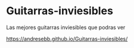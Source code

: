 # Guitarras-inviesibles
Las mejores guitarras inviesibles que podras ver

https://andresebb.github.io/Guitarras-inviesibles/
